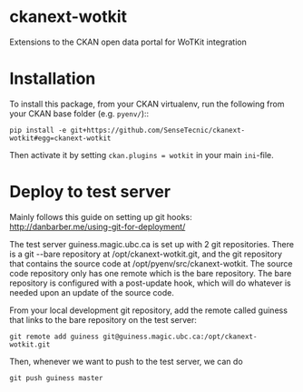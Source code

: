 ckanext-wotkit
==============

Extensions to the CKAN open data portal for WoTKit integration 


Installation
============

To install this package, from your CKAN virtualenv, run the following from your CKAN base folder (e.g. ``pyenv/``)::

``pip install -e git+https://github.com/SenseTecnic/ckanext-wotkit#egg=ckanext-wotkit``

Then activate it by setting ``ckan.plugins = wotkit`` in your main ``ini``-file.


Deploy to test server
============

Mainly follows this guide on setting up git hooks: http://danbarber.me/using-git-for-deployment/

The test server guiness.magic.ubc.ca is set up with 2 git repositories. There is a git --bare repository at /opt/ckanext-wotkit.git, and the git repository that contains the source code at /opt/pyenv/src/ckanext-wotkit. The source code repository only has one remote which is the bare repository. The bare repository is configured with a post-update hook, which will do whatever is needed upon an update of the source code.

From your local development git repository, add the remote called guiness that links to the bare repository on the test server:

``git remote add guiness git@guiness.magic.ubc.ca:/opt/ckanext-wotkit.git``

Then, whenever we want to push to the test server, we can do 

``git push guiness master``
